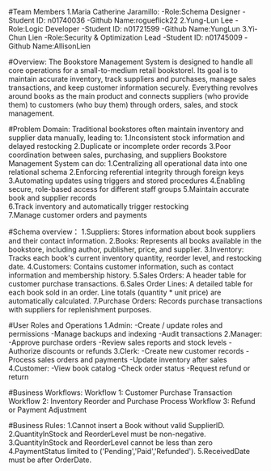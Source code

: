 #Team Members
1.Maria Catherine Jaramillo:
-Role:Schema Designer
-Student ID: n01740036
-Github Name:rogueflick22
2.Yung-Lun Lee
-Role:Logic Developer
-Student ID: n01721599
-Github Name:YungLun
3.Yi-Chun Lien
-Role:Security & Optimization Lead
-Student ID: n01745009
-Github Name:AllisonLien

#Overview:
The Bookstore Management System is designed to handle all core operations for a small-to-medium retail bookstoreI.
Its goal is to maintain accurate inventory, track suppliers and purchases, manage sales transactions, and keep customer information securely.
Everything revolves around books as the main product and connects suppliers (who provide them) to customers (who buy them) through orders, sales, and stock management.

#Problem Domain:
Traditional bookstores often maintain inventory and supplier data manually, leading to:
1.Inconsistent stock information and delayed restocking
2.Duplicate or incomplete order records
3.Poor coordination between sales, purchasing, and suppliers
Bookstore Management System can do:
1.Centralizing all operational data into one relational schema
2.Enforcing referential integrity through foreign keys
3.Automating updates using triggers and stored procedures
4.Enabling secure, role-based access for different staff groups
5.Maintain accurate book and supplier records  
6.Track inventory and automatically trigger restocking  
7.Manage customer orders and payments

#Schema overview：
1.Suppliers: Stores information about book suppliers and their contact information.
2.Books: Represents all books available in the bookstore, including author, publisher, price, and supplier.
3.Inventory: Tracks each book's current inventory quantity, reorder level, and restocking date.
4.Customers: Contains customer information, such as contact information and membership history.
5.Sales Orders: A header table for customer purchase transactions.
6.Sales Order Lines: A detailed table for each book sold in an order. Line totals (quantity * unit price) are automatically calculated.
7.Purchase Orders: Records purchase transactions with suppliers for replenishment purposes.

#User Roles and Operations
1.Admin:
-Create / update roles and permissions
-Manage backups and indexing
-Audit transactions
2.Manager:
-Approve purchase orders
-Review sales reports and stock levels
-Authorize discounts or refunds
3.Clerk:
-Create new customer records
-Process sales orders and payments
-Update inventory after sales
4.Customer:
-View book catalog
-Check order status
-Request refund or return

#Business Workflows:
Workflow 1: Customer Purchase Transaction
Workflow 2: Inventory Reorder and Purchase Process
Workflow 3: Refund or Payment Adjustment

#Business Rules:
1.Cannot insert a Book without valid SupplierID.
2.QuantityInStock and ReorderLevel must be non-negative.
3.QuantityInStock and ReorderLevel cannot be less than zero
4.PaymentStatus limited to ('Pending','Paid','Refunded').
5.ReceivedDate must be after OrderDate.
